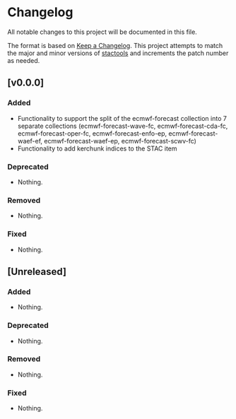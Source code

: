 # Changelog

All notable changes to this project will be documented in this file.

The format is based on [Keep a Changelog](https://keepachangelog.com/en/1.0.0/). This project attempts to match the major and minor versions of [stactools](https://github.com/stac-utils/stactools) and increments the patch number as needed.


## [v0.0.0]

### Added

- Functionality to support the split of the ecmwf-forecast collection into 7 separate collections (ecmwf-forecast-wave-fc, ecmwf-forecast-cda-fc, ecmwf-forecast-oper-fc, ecmwf-forecast-enfo-ep, ecmwf-forecast-waef-ef, ecmwf-forecast-waef-ep, ecmwf-forecast-scwv-fc)
- Functionality to add kerchunk indices to the STAC item

### Deprecated

- Nothing.

### Removed

- Nothing.

### Fixed

- Nothing.


## [Unreleased]

### Added

- Nothing.

### Deprecated

- Nothing.

### Removed

- Nothing.

### Fixed

- Nothing.